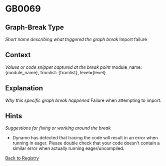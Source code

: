 # GB0069

## Graph-Break Type
*Short name describing what triggered the graph break*
Import failure

## Context
*Values or code snippet captured at the break point*
module_name: {module_name}, fromlist: {fromlist}, level={level}

## Explanation
*Why this specific graph break happened*
Failure when attempting to import.

## Hints
*Suggestions for fixing or working around the break*
- Dynamo has detected that tracing the code will result in an error when running in eager. Please double check that your code doesn't contain a similar error when actually running eager/uncompiled.



[Back to Registry](../index.md)
